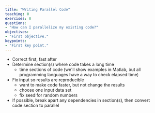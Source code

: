 ```yaml
---
title: "Writing Parallel Code"
teaching: 0
exercises: 0
questions:
- "How can I parallelize my existing code?"
objectives:
- "First objective."
keypoints:
- "First key point."
---
```


 - Correct first, fast after
 - Determine section(s) where code takes a long time
     - time sections of code (we'll show examples in Matlab, but all programming languages have a way to check elapsed time)
 - Fix input so results are reproducible
     - want to make code faster, but not change the results
     - choose one input data set
     - fix seed for random numbers
 - If possible, break apart any dependencies in section(s), then convert code section to parallel
 
